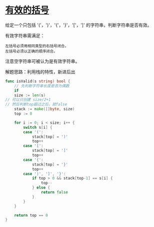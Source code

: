 # [有效的括号](https://leetcode-cn.com/problems/valid-parentheses/submissions/)

给定一个只包括 '('，')'，'{'，'}'，'['，']' 的字符串，判断字符串是否有效。

有效字符串需满足：

    左括号必须用相同类型的右括号闭合。
    左括号必须以正确的顺序闭合。

注意空字符串可被认为是有效字符串。

解题思路：利用栈的特性，新进后出

```go
func isValid(s string) bool {
    // 先判断字符串长度是否为偶数
    if
    size := len(s)
// 可以只创建 size/2+1
// 然后判断top超过之后，就false
	stack := make([]byte, size)
	top := 0

	for i := 0; i < size; i++ {
		switch s[i] {
		case '(':
			stack[top] = ')'
			top++
		case '[':
			stack[top] = ']'
			top++
		case '{':
			stack[top] = '}'
			top++
		case ')', ']', '}':
			if top > 0 && stack[top-1] == s[i] {
				top--
			} else {
				return false
			}
		}
	}

	return top == 0
}
```
